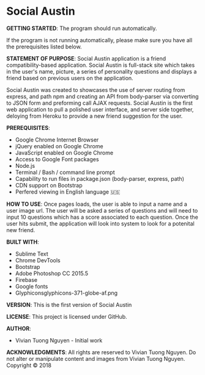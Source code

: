 # Social Austin
**GETTING STARTED**:
The program should run automatically.

If the program is not running automatically, please make sure you have all the prerequisites listed below.

**STATEMENT OF PURPOSE**:
Social Austin application is a friend compatibility-based  application. Social Austin is full-stack site which takes in the user's name, picture, a series of personality questions and displays a friend based on previous users on the application.

Social Austin was created to showcases the use of server routing from express, and path npm and creating an API from body-parser via converting to JSON form and preforming call AJAX requests.  Social Austin is the first web application to pull a polished user interface, and server side together, deloying from Heroku to provide a new friend suggestion for the user.

**PREREQUISITES**:
- Google Chrome Internet Browser
- jQuery enabled on Google Chrome
- JavaScript enabled on Google Chrome
- Access to Google Font packages
- Node.js
- Terminal / Bash / command line prompt
- Capability to run files in package.json (body-parser, express, path)
- CDN support on Bootstrap
- Perfered viewing in English language :us:

**HOW TO USE**:
Once pages loads, the user is able to input a name and a user image url. The user will be asked a series of questions and will need to input 10 questions which has a score associated to each question. Once the user hits submit, the application will look into system to look for a potenital new friend.

**BUILT WITH**:
- Sublime Text
- Chrome DevTools
- Bootstrap
- Adobe Photoshop CC 2015.5
- Firebase
- Google fonts
- Glyphiconsglyphicons-371-globe-af.png

**VERSION**:
This is the first version of Social Austin

**LICENSE**:
This project is licensed under GitHub.

**AUTHOR**:
- Vivian Tuong Nguyen - Initial work



**ACKNOWLEDGMENTS**:
All rights are reserved to Vivian Tuong Nguyen. Do not alter or manipulate content and images from Vivian Tuong Nguyen.
Copyright   :copyright: 2018

